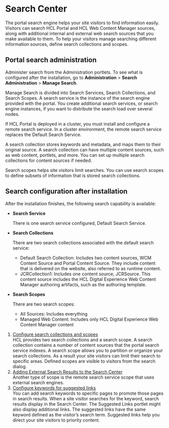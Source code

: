 # Search Center



The portal search engine helps your site visitors to find information easily. Visitors can search HCL Portal and HCL Web Content Manager sources, along with additional internal and external web search sources that you make available to them. To help your visitors manage searching different information sources, define search collections and scopes.

## Portal search administration

Administer search from the Administration portlets. To see what is configured after the installation, go to **Administration** \> **Search Administration** \> **Manage Search**.

Manage Search is divided into Search Services, Search Collections, and Search Scopes. A search service is the instance of the search engine provided with the portal. You create additional search services, or search engine instances, if you want to distribute the search load over several nodes.

If HCL Portal is deployed in a cluster, you must install and configure a remote search service. In a cluster environment, the remote search service replaces the Default Search Service.

A search collection stores keywords and metadata, and maps them to their original source. A search collection can have multiple content sources, such as web content, portlets, and more. You can set up multiple search collections for content sources if needed. 

Search scopes helps site visitors limit searches. You can use search scopes to define subsets of information that is stored search collections.

## Search configuration after installation

After the installation finishes, the following search capability is available:

-   **Search Service**

    There is one search service configured, Default Search Service.

-   **Search Collections**

    There are two search collections associated with the default search service:

    -   Default Search Collection: Includes two content sources, WCM Content Source and Portal Content Source. They include content that is delivered on the website, also referred to as runtime content.
    -   JCRCollection1: Includes one content source, JCRSource. This content source includes the HCL Digital Experience Web Content Manager authoring artifacts, such as the authoring template.
-   **Search Scopes**

    There are two search scopes:

    -   All Sources: Includes everything
    -   Managed Web Content: Includes only HCL Digital Experience Web Content Manager content

1.  [Configure search collections and scopes](oob_search_scope.md)  
HCL provides two search collections and a search scope. A search collection contains a number of content sources that the portal search service indexes. A search scope allows you to partition or organize your search collections. As a result your site visitors can limit their search to specific areas. Defined scopes are visible to visitors from the search dialog.
2.  [Adding External Search Results to the Search Center](oob_search_ext.md)  
Another type of scope is the remote search service scope that uses external search engines.
3.  [Configure keywords for suggested links](oob_search_links.md)  
 You can add search keywords to specific pages to promote those pages in search results. When a site visitor searches for the keyword, search results display in the Search Center. The Suggested Links portlet might also display additional links. The suggested links have the same keyword defined as the visitor’s search term. Suggested links help you direct your site visitors to priority content.

